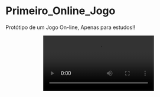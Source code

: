 # Primeiro_Online_Jogo 
 Protótipo de um Jogo On-line, Apenas para estudos!! 


 <div align="center">
<video max-width="500" src= "https://github.com/Sam1536/Primeiro_Online_Jogo-/assets/89424721/c36fe6a6-4cdf-4033-b4dd-6044949cfaf3"/>
 </div>






